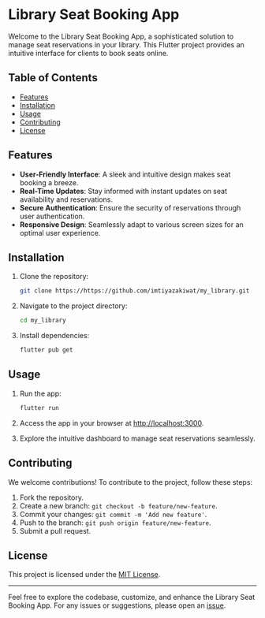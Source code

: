 # Library Seat Booking App

Welcome to the Library Seat Booking App, a sophisticated solution to manage seat reservations in your library. This Flutter project provides an intuitive interface for clients to book seats online.

## Table of Contents
- [Features](#features)
- [Installation](#installation)
- [Usage](#usage)
- [Contributing](#contributing)
- [License](#license)

## Features

- **User-Friendly Interface**: A sleek and intuitive design makes seat booking a breeze.
- **Real-Time Updates**: Stay informed with instant updates on seat availability and reservations.
- **Secure Authentication**: Ensure the security of reservations through user authentication.
- **Responsive Design**: Seamlessly adapt to various screen sizes for an optimal user experience.

## Installation

1. Clone the repository:

   ```bash
   git clone https://https://github.com/imtiyazakiwat/my_library.git
   ```

2. Navigate to the project directory:

   ```bash
   cd my_library
   ```

3. Install dependencies:

   ```bash
   flutter pub get
   ```

## Usage

1. Run the app:

   ```bash
   flutter run
   ```

2. Access the app in your browser at [http://localhost:3000](http://localhost:3000).

3. Explore the intuitive dashboard to manage seat reservations seamlessly.

## Contributing

We welcome contributions! To contribute to the project, follow these steps:

1. Fork the repository.
2. Create a new branch: `git checkout -b feature/new-feature`.
3. Commit your changes: `git commit -m 'Add new feature'`.
4. Push to the branch: `git push origin feature/new-feature`.
5. Submit a pull request.

## License

This project is licensed under the [MIT License](LICENSE).

---

Feel free to explore the codebase, customize, and enhance the Library Seat Booking App. For any issues or suggestions, please open an [issue](https://github.com/imtiyazakiwat/my_library/issues).
```
